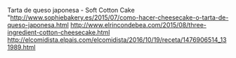 Tarta de queso japonesa - Soft Cotton Cake	"http://www.sophiebakery.es/2015/07/como-hacer-cheesecake-o-tarta-de-queso-japonesa.html
http://www.elrincondebea.com/2015/08/three-ingredient-cotton-cheesecake.html
http://elcomidista.elpais.com/elcomidista/2016/10/19/receta/1476906514_131989.html
